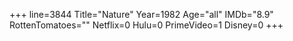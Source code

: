 +++
line=3844
Title="Nature"
Year=1982
Age="all"
IMDb="8.9"
RottenTomatoes=""
Netflix=0
Hulu=0
PrimeVideo=1
Disney=0
+++

